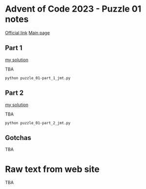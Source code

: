 # Advent of Code 2023 - Puzzle 01 notes

[Official link](https://adventofcode.com/2023/day/1)
[Main page](../README.md)

## Part 1
[my solution](puzzle_01-part_1_jmt.py)

TBA

```python puzzle_01-part_1_jmt.py```

## Part 2
[my solution](puzzle_01-part_2_jmt.py)

TBA

```python puzzle_01-part_2_jmt.py```

## Gotchas

TBA

# Raw text from web site

TBA
